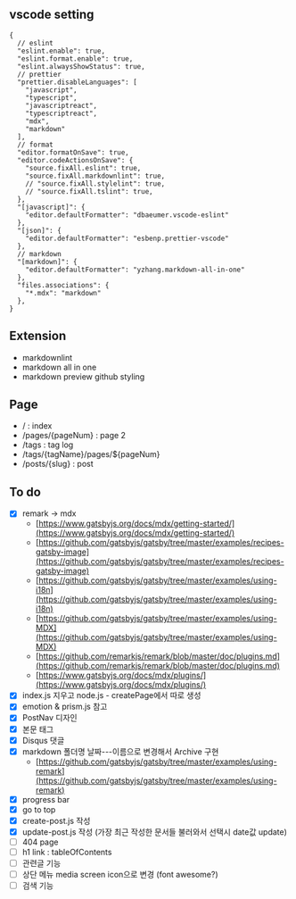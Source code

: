 ## vscode setting

```
{
  // eslint
  "eslint.enable": true,
  "eslint.format.enable": true,
  "eslint.alwaysShowStatus": true,
  // prettier
  "prettier.disableLanguages": [
    "javascript",
    "typescript",
    "javascriptreact",
    "typescriptreact",
    "mdx",
    "markdown"
  ],
  // format
  "editor.formatOnSave": true,
  "editor.codeActionsOnSave": {
    "source.fixAll.eslint": true,
    "source.fixAll.markdownlint": true,
    // "source.fixAll.stylelint": true,
    // "source.fixAll.tslint": true,
  },
  "[javascript]": {
    "editor.defaultFormatter": "dbaeumer.vscode-eslint"
  },
  "[json]": {
    "editor.defaultFormatter": "esbenp.prettier-vscode"
  },
  // markdown
  "[markdown]": {
    "editor.defaultFormatter": "yzhang.markdown-all-in-one"
  },
  "files.associations": {
    "*.mdx": "markdown"
  },
}
```

## Extension

- markdownlint
- markdown all in one
- markdown preview github styling

## Page

- / : index
- /pages/{pageNum} : page 2
- /tags : tag log
- /tags/{tagName}/pages/\${pageNum}
- /posts/{slug} : post

## To do

- [x] remark -> mdx
  - [https://www.gatsbyjs.org/docs/mdx/getting-started/](https://www.gatsbyjs.org/docs/mdx/getting-started/)
  - [https://github.com/gatsbyjs/gatsby/tree/master/examples/recipes-gatsby-image](https://github.com/gatsbyjs/gatsby/tree/master/examples/recipes-gatsby-image)
  - [https://github.com/gatsbyjs/gatsby/tree/master/examples/using-i18n](https://github.com/gatsbyjs/gatsby/tree/master/examples/using-i18n)
  - [https://github.com/gatsbyjs/gatsby/tree/master/examples/using-MDX](https://github.com/gatsbyjs/gatsby/tree/master/examples/using-MDX)
  - [https://github.com/remarkjs/remark/blob/master/doc/plugins.md](https://github.com/remarkjs/remark/blob/master/doc/plugins.md)
  - [https://www.gatsbyjs.org/docs/mdx/plugins/](https://www.gatsbyjs.org/docs/mdx/plugins/)
- [x] index.js 지우고 node.js - createPage에서 따로 생성
- [x] emotion & prism.js 참고
- [x] PostNav 디자인
- [x] 본문 태그
- [x] Disqus 댓글
- [x] markdown 폴더명 날짜---이름으로 변경해서 Archive 구현
  - [https://github.com/gatsbyjs/gatsby/tree/master/examples/using-remark](https://github.com/gatsbyjs/gatsby/tree/master/examples/using-remark)
- [x] progress bar
- [x] go to top
- [x] create-post.js 작성
- [x] update-post.js 작성 (가장 최근 작성한 문서들 불러와서 선택시 date값 update)
- [ ] 404 page
- [ ] h1 link : tableOfContents
- [ ] 관련글 기능
- [ ] 상단 메뉴 media screen icon으로 변경 (font awesome?)
- [ ] 검색 기능
